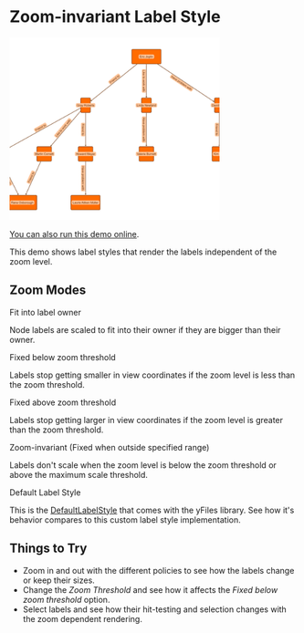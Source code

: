 # Zoom-invariant Label Style

<img src="../../resources/image/invariant-label.png" alt="demo-thumbnail" height="320"/>

[You can also run this demo online](https://live.yworks.com/demos/style/invariant-label/index.html).

This demo shows label styles that render the labels independent of the zoom level.

## Zoom Modes

Fit into label owner

Node labels are scaled to fit into their owner if they are bigger than their owner.

Fixed below zoom threshold

Labels stop getting smaller in view coordinates if the zoom level is less than the zoom threshold.

Fixed above zoom threshold

Labels stop getting larger in view coordinates if the zoom level is greater than the zoom threshold.

Zoom-invariant (Fixed when outside specified range)

Labels don't scale when the zoom level is below the zoom threshold or above the maximum scale threshold.

Default Label Style

This is the [DefaultLabelStyle](https://docs.yworks.com/yfileshtml/#/api/DefaultLabelStyle) that comes with the yFiles library. See how it's behavior compares to this custom label style implementation.

## Things to Try

- Zoom in and out with the different policies to see how the labels change or keep their sizes.
- Change the _Zoom Threshold_ and see how it affects the _Fixed below zoom threshold_ option.
- Select labels and see how their hit-testing and selection changes with the zoom dependent rendering.
